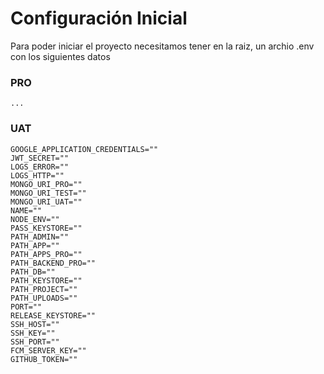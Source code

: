 # Configuración Inicial

Para poder iniciar el proyecto necesitamos tener en la raiz, un archio .env con los siguientes datos

### PRO

```
...
```

### UAT

```
GOOGLE_APPLICATION_CREDENTIALS=""
JWT_SECRET=""
LOGS_ERROR=""
LOGS_HTTP=""
MONGO_URI_PRO=""
MONGO_URI_TEST=""
MONGO_URI_UAT=""
NAME=""
NODE_ENV=""
PASS_KEYSTORE=""
PATH_ADMIN=""
PATH_APP=""
PATH_APPS_PRO=""
PATH_BACKEND_PRO=""
PATH_DB=""
PATH_KEYSTORE=""
PATH_PROJECT=""
PATH_UPLOADS=""
PORT=""
RELEASE_KEYSTORE=""
SSH_HOST=""
SSH_KEY=""
SSH_PORT=""
FCM_SERVER_KEY=""
GITHUB_TOKEN=""
```
